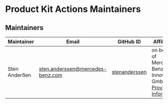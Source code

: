 <!-- SPDX-License-Identifier: MIT --->
<!-- © Daimler TSS GmbH --->
# Product Kit Actions Maintainers

## Maintainers

| Maintainer       | Email                           | GitHub ID                                 | Affiliation                                                                                       | Joined     |
| -----------------| ------------------------------- | ----------------------------------------- | ------------------------------------------------------------------------------------------------- | ---------- | 
| Sten Anderßen | <sten.anderssen@mercedes-benz.com>  | [stenanderssen](https://github.com/stenanderssen)     | on behalf of Mercedes-Benz Tech Innovation GmbH, [Provider Information](https://github.com/mercedes-benz/foss/blob/master/PROVIDER_INFORMATION.md) | 2022-12-07 | 

